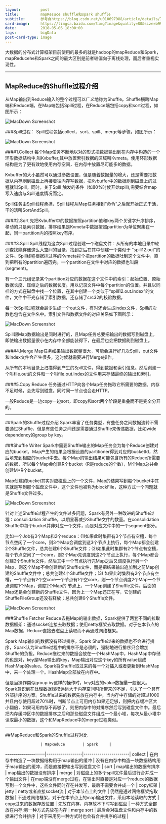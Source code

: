 ```yaml
---
layout:         post
title:          mapResuce shuffle和spark shuffle
subtitle:       参考自https://blog.csdn.net/u010697988/article/details/70173104
card-image:     https://timgsa.baidu.com/timg?image&quality=80&size=b9999_10000&sec=1525610003200&di=7e387b19d0053abe5036e237d6781b46&imgtype=0&src=http%3A%2F%2Fpic3.16pic.com%2F00%2F54%2F82%2F16pic_5482049_b.jpg
date:           2018-05-06 18:00:00
tags:           bigData
post-card-type: image
---
```


大数据的分布式计算框架目前使用的最多的就是hadoop的mapReduce和Spark，mapReducehe和Spark之间的最大区别是前者较偏向于离线处理，而后者重视实现性。

<hr>

## MapReduce的Shuffle过程介绍
从Map输出到Reduce输入的整个过程可以广义地称为Shuffle。Shuffle横跨Map端和Reduce端，在Map端包括Spill过程，在Reduce端包括copy和sort过程，如图所示：

![MacDown Screenshot](http://static.open-open.com/lib/uploadImg/20140521/20140521222449_182.jpg)

###Spill过程：
Spill过程包括collect、sort、spill、merge等步骤，如图所示：

![MacDown Screenshot](http://static.open-open.com/lib/uploadImg/20140521/20140521222449_800.jpg)

####1.Collect
每个Map任务不断地以对的形式把数据输出到在内存中构造的一个环形数据结构中,叫Kvbuffer,其中放置索引数据的区域叫Kvmeta。使用环形数据结构是为了更有效地使用内存空间，在内存中放置尽可能多的数据。

Kvbuffer的大小虽然可以通过参数设置，但是随着数据量的增大，还是需要把数据从内存刷到磁盘上再接着往内存写数据，把Kvbuffer中的数据刷到磁盘上的过程就叫Spill。同时，关于Spill 触发的条件（如80%时候开始spill),需要结合map写入速度与Spill速度情况而定。

Spill任务由Spill线程承担，Spill线程从Map任务接到“命令”之后就开始正式干活，干的活叫SortAndSpill。

####2.Sort
先把Kvbuffer中的数据按照partition值和key两个关键字升序排序，移动的只是索引数据，排序结果是Kvmeta中数据按照partition为单位聚集在一起，同一partition内的按照key有序。

####3.Spill
Spill线程为这次Spill过程创建一个磁盘文件：从所有的本地目录中轮训查找能存储这么大空间的目录，找到之后在其中创建一个类似于 “spill12.out”的文件。Spill线程根据排过序的Kvmeta挨个把partition的数据吐到这个文件中，直到把所有的partition遍历完。一个partition在文件中对应的数据也叫段(segment)。

有一个三元组记录某个partition对应的数据在这个文件中的索引：起始位置、原始数据长度、压缩之后的数据长度。用以记录文件中每个partition的位置。并且以同样的方式在磁盘中找一个位置，在其中创建一个类似于“spill12.out.index”的文件，文件中不光存储了索引数据，还存储了crc32的校验数据。

每一次Spill过程就会最少生成一个out文件，有时还会生成index文件，Spill的次数也包含在文件名中。索引文件和数据文件的对应关系如下图所示：

![MacDown Screenshot](http://static.open-open.com/lib/uploadImg/20140521/20140521222449_312.jpg)

Spill跟Map数据输出是同时进行的，且Map任务总要把输出的数据写到磁盘上，即使输出数据量很小在内存中全部能装得下，在最后也会把数据刷到磁盘上。

####4.Merge
Map任务如果输出数据量很大，可能会进行好几次Spill，out文件和Index文件会产生很多，这时候就需要进行Merge操作。

从所有的本地目录上扫描得到产生的Spill文件，得到数据和索引信息。然后创建一个叫file.out的文件和一个叫file.out.Index的文件用来存储最终的输出和索引。

####5.Copy
Reduce 任务通过HTTP向各个Map任务拖取它所需要的数据。内存不足时候，会先写到磁盘。同时同一节点也会走HTTP。

一般Reduce是一边copy一边sort，即copy和sort两个阶段是重叠而不是完全分开的。

<hr>

##Spark的Shuffle过程介绍
Spark丰富了任务类型，有些任务之间数据流转不需要通过Shuffle，但是有些任务之间还是需要通过Shuffle来传递数据，比如wide dependency的group by key。

###Shuffle Writer
Spark中需要Shuffle输出的Map任务会为每个Reduce创建对应的bucket，Map产生的结果会根据设置的partitioner得到对应的bucketId，然后填充到相应的bucket中去。每个Map的输出结果可能包含所有的Reduce所需要的数据，所以每个Map会创建R个bucket（R是reduce的个数），M个Map总共会创建M*R个bucket。

Map创建的bucket其实对应磁盘上的一个文件，Map的结果写到每个bucket中其实就是写到那个磁盘文件中，这个文件也被称为blockFile，这种方式一个问题就是Shuffle文件过多。

![MacDown Screenshot](http://static.open-open.com/lib/uploadImg/20140521/20140521222450_291.jpg)

针对上述Shuffle过程产生的文件过多问题，Spark有另外一种改进的Shuffle过程：consolidation Shuffle，以期显著减少Shuffle文件的数量。在consolidation Shuffle中每个bucket并非对应一个文件，而是对应文件中的一个segment部分。

比如一个Job有3个Map和2个reduce：(1)如果此时集群有3个节点有空槽，每个节点空闲了一个core，则3个Map会调度到这3个节点上执行，每个Map都会创建2个Shuffle文件，总共创建6个Shuffle文件；(2)如果此时集群有2个节点有空槽，每个节点空闲了一个core，则2个Map先调度到这2个节点上执行，每个Map都会创建2个Shuffle文件，然后其中一个节点执行完Map之后又调度执行另一个Map，则这个Map不会创建新的Shuffle文件，而是把结果输出追加到之前Map创建的Shuffle文件中；总共创建4个Shuffle文件；(3) 如果此时集群有2个节点有空槽，一个节点有2个空core一个节点有1个空core，则一个节点调度2个Map一个节点调度1个Map，调度2个Map的 节点上，一个Map创建了Shuffle文件，后面的Map还是会创建新的Shuffle文件，因为上一个Map还正在写，它创建的ShuffleFileGroup还没有释放；总共创建6个Shuffle文件。

![MacDown Screenshot](http://static.open-open.com/lib/uploadImg/20140521/20140521222450_728.jpg)

###Shuffle Fetcher
Reduce去拖Map的输出数据，Spark提供了两套不同的拉取数据框架：通过socket连接去取数据；使用netty框架去取数据。对于在本节点的Map数据，Reduce直接去磁盘上读取而不再通过网络框架。

Spark Map输出的数据没有经过排序，Spark Shuffle过来的数据也不会进行排序，Spark认为Shuffle过程中的排序不是必须的，强制地进行排序只会增加Shuffle的负担。Reduce拖过来的数据会放在一个HashMap中，HashMap中存储的也是对，key是Map输出的key，Map输出对应这个key的所有value组成HashMap的value。Spark将Shuffle取过来的每一个对插入或者更新到HashMap中，来一个处理一个。HashMap全部放在内存中。

但是当操作类似group by这样的操作时，key对应的value数据量一般很大。Spark意识到在处理数据规模远远大于内存空间时所带来的不足，引入了一个具有外部排序的方案。Shuffle过来的数据先放在内存中，当内存中存储的对超过1000并且内存使用超过70%时，判断节点上可用内存如果还足够，则把内存缓冲区大小翻倍，如果可用内存不再够了，则把内存中的对排序然后写到磁盘文件中。最后把内存缓冲区中的数据排序之后和那些磁盘文件组成一个最小堆，每次从最小堆中读取最小的数据，这个和MapReduce中的merge过程类似。

<hr>

##MapReduce和Spark的Shuffle过程对比

                    | MapReduce        | Spark     |
--------------------|------------------|-----------------------|
collect | 在内存中构造了一块数据结构用于map输出的缓冲   | 没有在内存中构造一块数据结构用于map输出的缓冲，而是直接把输出写到磁盘文件   |
sort       | map输出的数据有排序   | map输出的数据没有排序   |
merge  | 对磁盘上的多个spill文件最后进行合并成一个输出文件     | 在map端没有merge过程，在输出时直接是对应一个reduce的数据写到一个文件中，这些文件同时存在并发写，最后不需要合并成一个        |
copy框架     | jetty  | netty或者直接socket流    |
对于本节点上的文件          | 仍然是通过网络框架拖取数据   | 不通过网络框架，对于在本节点上的map输出文件，采用本地读取的方式  |
copy过来的数据存放位置        | 先放在内存，内存放不下时写到磁盘     | 一种方式全部放在内存;另一种方式先放在内存   |
merge sort            | 最后会对磁盘文件和内存中的数据进行合并排序      | 对于采用另一种方式时也会有合并排序的过程         |

